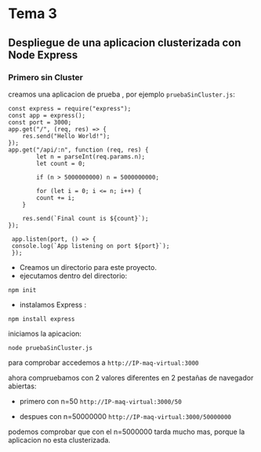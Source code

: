 # Tema 3
## Despliegue de una aplicacion clusterizada con Node Express

### Primero sin Cluster

creamos una aplicacion de prueba , por ejemplo `pruebaSinCluster.js`:
```
const express = require("express");
const app = express();
const port = 3000;
app.get("/", (req, res) => {
    res.send("Hello World!");
});
app.get("/api/:n", function (req, res) {
        let n = parseInt(req.params.n);
        let count = 0;

        if (n > 5000000000) n = 5000000000;

        for (let i = 0; i <= n; i++) {
        count += i;
    }

    res.send(`Final count is ${count}`);
});

 app.listen(port, () => {
 console.log(`App listening on port ${port}`);
 });

```

- Creamos un directorio para este proyecto.
- ejecutamos dentro del directorio:
```
npm init
``` 
- instalamos Express :
```
npm install express
```

iniciamos la apicacion:
```
node pruebaSinCluster.js
```
para comprobar accedemos a `http://IP-maq-virtual:3000`

ahora compruebamos con 2 valores diferentes en 2 pestañas de navegador abiertas:
- primero con n=50
`http://IP-maq-virtual:3000/50`

- despues con n=50000000
`http://IP-maq-virtual:3000/50000000`

podemos comprobar que con el n=5000000 tarda mucho mas, porque la aplicacion no esta clusterizada.

